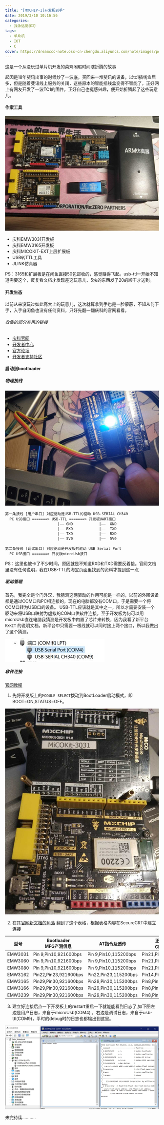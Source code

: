 ```yaml
---
title: "[MXCHIP-1]开发板到手"
date: 2019/3/10 10:16:56
categories:
  - 我永远爱学习
tags:
  - 单片机
  - IOT
  - C
cover: https://dreamccc-note.oss-cn-chengdu.aliyuncs.com/note/images/posts/[MXCHIP-1]开发板到手/title_s.jpg?x-oss-process=style/blog_title
---
```


这是一个从没玩过单片机开发的菜鸡闲暇时间瞎折腾的故事

起因是18年斐讯出事的时候炒了一波底，买回来一堆斐讯的设备，以tc1插线盒居多，但是随着斐讯线上服务的关闭，这些原本的智能插线盒变得不智能了，正好网上有网友开发了一波TC1的固件，正好自己也挺感兴趣，便开始折腾起了这些玩意儿。

<!--more-->

#### 作案工具

![作案工具](/source/images/posts/[MXCHIP-1]开发板到手/1_s.jpg)

- 庆科EMW3031开发板
- 庆科EMW3165开发板
- 庆科MICOKIT-EXT上层扩展板
- USB转TTL工具
- JLINK仿真器

PS：3165和扩展板是在闲鱼直接50包邮收的，感觉赚得飞起。usb-ttl一开始不知道需要这个，反复看文档才发现差这玩意儿，5块的东西发了20的顺丰才送到。

#### 开发生态

以前从来没玩过如此高大上的玩意儿，这次就算拿到手也是一脸蒙蔽，不知从何下手，入手自闲鱼也没有任何资料，只好先翻一翻庆科的官网看看。

###### 收集的部分有用的链接

- [庆科官网](https://www.mxchip.com/)
- [开发者中心](http://developer.mxchip.com/)
- [官方论坛](http://mico.io/)
- [开发者支持社区](http://bbs.mxchip.com/)

#### 启动到bootloader

##### 物理接线

![物理接线](/source/images/posts/[MXCHIP-1]开发板到手/4_s.jpg)

```
第一条接线 [用户串口] 对应驱动是USB-TTL的驱动 USB-SERIAL CH340
  PC USB接口 =======> USB-TTL =======> 开发板UART接口
                        |—— GND            |——  GND         
                        |—— RXD            |——  TXD    
                        |—— TXD            |——  RXD    
                        |—— 5V0            |——  5V0    

第二条接线 [调试串口] 对应驱动是开发板的驱动 USB Serial Port
  PC USB接口 =======> 开发板microUsb接口 
 ```

PS：这里也被卡了不少时间，原因就是不知道RXD和TXD需要反着接。官网文档里没有任何说明，我在USB-TTL的淘宝页面里找到的资料才提到这一点

##### 驱动管理

首先，我完全是个门外汉，我猜测这两驱动的作用可能是一样的，以前的外围设备都是通过COM口和PC相连接的，现在的电脑都没有COM口，于是需要一个将COM口转为USB口的设备。
USB-TTL应该就是其中之一，所以才需要安装一个驱动来将USB口映射为虚拟的COM口供软件连接。至于开发板为何可以用microUsb直连电脑我猜测是开发板中内置了芯片来转换，因为我看了新平台`MXKIT`
的说明文档，新平台中只需要一根线就可以同时接上两个接口，所以我做出了这个猜测。

![驱动管理](/source/images/posts/[MXCHIP-1]开发板到手/3.jpg)

##### 软件连接

[官网教程](http://developer.mxchip.com/handbooks/109)

1. 先将开发版上的`MODULE SELECT`拨动到BootLoader启动模式，即BOOT=ON,STATUS=OFF。

![软件连接](/source/images/posts/[MXCHIP-1]开发板到手/5_s.jpg)

2. 在其[官网新文档的角落](https://mxchip.yuque.com/books/share/8ac5e519-671d-4444-a93d-20e0aadfc793/ombbz2)
   翻到了这个表格，根据表格内容在SecureCRT中建立连接

| 型号      | Bootloader</br>MFG产测信息 | AT指令及透传               | 正常工作log</br>CLI调试命令   |
|---------|------------------------|-----------------------|-----------------------|
| EMW3031 | Pin 9,Pin10,921600bps  | Pin 9,Pin10,115200bps | Pin21,Pin22,115200bps |
| EMW3060 | Pin 9,Pin10,921600bps  | Pin 9,Pin10,115200bps | Pin21,Pin22,115200bps |
| EMW3080 | Pin 9,Pin10,921600bps  | Pin 9,Pin10,115200bps | Pin21,Pin22,115200bps |
| EMW3162 | Pin22,Pin23,921600bps  | Pin22,Pin23,115200bps | Pin14,Pin4,115200bps  |
| EMW3165 | Pin29,Pin30,921600bps  | Pin29,Pin30,115200bps | Pin8,Pin12,115200bps  |
| EMW3166 | Pin29,Pin30,921600bps  | Pin29,Pin30,115200bps | Pin8,Pin12,115200bps  |
| EMW3239 | Pin29,Pin30,921600bps  | Pin29,Pin30,115200bps | Pin8,Pin12,115200bps  |

3. 建立好连接后点一下开发板上的restart重启一下就能能看到日志了,如下图左边是用户日志，来自于microUsb(COM4)
   ，右边是调试日志，来自于usb-ttl(COM9)，平时的debug时的日志也都输出到这里。

![Bootloader日志](/source/images/posts/[MXCHIP-1]开发板到手/6.jpg)

未完待续...........
